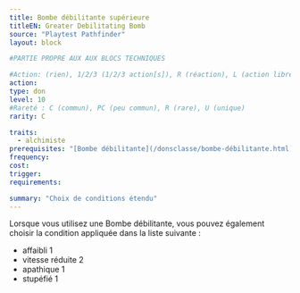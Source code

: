 ```yaml
---
title: Bombe débilitante supérieure
titleEN: Greater Debilitating Bomb
source: "Playtest Pathfinder"
layout: block

#PARTIE PROPRE AUX AUX BLOCS TECHNIQUES

#Action: (rien), 1/2/3 (1/2/3 action[s]), R (réaction), L (action libre)
action: 
type: don
level: 10
#Rareté : C (commun), PC (peu commun), R (rare), U (unique)
rarity: C

traits:
  - alchimiste
prerequisites: "[Bombe débilitante](/donsclasse/bombe-débilitante.html)"
frequency: 
cost:
trigger: 
requirements:

summary: "Choix de conditions étendu"
---
```


Lorsque vous utilisez une Bombe débilitante, vous pouvez également choisir la condition appliquée dans la liste suivante :
* affaibli 1
* vitesse réduite 2
* apathique 1
* stupéfié 1